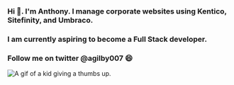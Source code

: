 ### Hi 👋. I'm Anthony. I manage corporate websites using Kentico, Sitefinity, and Umbraco.

### I am currently aspiring to become a Full Stack developer.
### Follow me on twitter @agilby007 😄

![A gif of a kid giving a thumbs up.](https://media.giphy.com/media/111ebonMs90YLu/giphy.gif)


<!--
**anthonygilbertt/anthonygilbertt** is a ✨ _special_ ✨ repository because its `README.md` (this file) appears on your GitHub profile.

Here are some ideas to get you started:

- 🔭 I’m currently working on ...
- 🌱 I’m currently learning ...
- 👯 I’m looking to collaborate on ...
- 🤔 I’m looking for help with ...
- 💬 Ask me about ...
- 📫 How to reach me: ...
- 😄 Pronouns: ...
- ⚡ Fun fact: ...
-->
